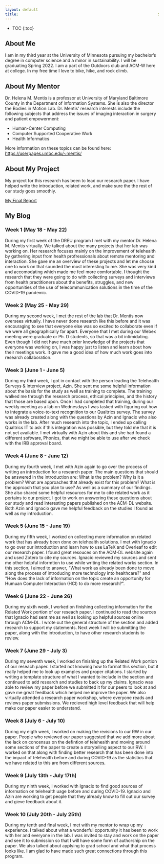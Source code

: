 ```yaml
---
layout: default
title:                                                                Summer 2020 DREU Project Site
---
```

* TOC
{:toc}
## About Me

I am in my third year at the University of Minnesota pursuing my bachelor’s degree in computer science and a minor in sustainability. I will be graduating Spring 2022. I am a part of the Outdoors club and ACM-W here at college. In my free time I love to bike, hike, and rock climb.


## About My Mentor
Dr. Helena M. Mentis is a professor at University of Maryland Baltimore County in the Department of Information Systems. She is also the director the Bodies in Motion Lab.
Dr. Mentis' research interests include the following subjects that address the issues of imaging interaction in surgery and patient empowerment: 

  - Human-Center Computing
  - Computer Supported Cooperative Work
  - Health Informatics 
  
  More information on these topics can be found here: <https://userpages.umbc.edu/~mentis/>
  

## About My Project
My project for this research has been to lead our research paper. I have helped write the introduction, related work, and make sure the the rest of our study goes smoothly. 

[My Final Report](files/finalreport.pdf)

## My Blog
### Week 1 (May 18 - May 22) <br/>
During my first week of the DREU program I met with my mentor Dr. Helena M. Mentis virtually. We talked about the many projects that her lab was working on. Her research focuses mainly on the improvement of telehealth by gathering input from health profressionals about remote mentoring and interaction. She gave me an overview of these projects and let me choose one to work on that sounded the most interesting to me. She was very kind and accomodating which made me feel more comfortable. I thought the research that they were going to do with collecting surveys and interviews from health practitioners about the benefits, struggles, and new opportunities of the use of telecommunication solutions in the time of the COVID-19 pandemic. 

### Week 2 (May 25 - May 29) <br/>
During my second week, I met the rest of the lab that Dr. Mentis now oversees virtually. I have never done research like this before and it was encouraging to see that everyone else was so excited to collaborate even if we were all geographically far apart. Everyone that I met during our Webex meeting were graduate or Ph. D students, so that was a bit intimidating. Even though I did not have much prior knowledge of the projects that everyone was working on, I was happy just to listen and learn about how their meetings work. It gave me a good idea of how much work goes into research collaboration. 

### Week 3 (June 1 - June 5) <br/>
During my third week, I got in contact with the person leading the Telehealth Surveys & Interview project, Azin. She sent me some helpful information about the basis for the study as well as training to complete. The training walked me through the research process, ethical principles, and the history that those are based upon. Once I had completed that training, during our weekly meeting as a lab on Wednesdays I was tasked with figuring out how to integrate a voice-to-text recognition to our Qualtrics survey. The survey was already created along with the questions by Azin and Ignacio who also works in the lab. After much research into the topic, I ended up calling Qualtrics IT to ask if this integration was possible, but they told me that it is not yet available. I met virtually with Azin about this and she had found a different software, Phonics, that we might be able to use after we check with the IRB approval board. 

### Week 4 (June 8 - June 12) <br/>
During my fourth week, I met with Azin again to go over the process of writing an introduction for a research paper. The main questions that should be answered in the introduction are: What is the problem? Why is it a problem? What are approaches that already exist for this problem? What is the approach that you plan to use? As well as a summary of our findings. She also shared some helpful resources for me to cite related work as it pertains to our project. I got to work on answering these questions about our study and read interesting papers published on the ACM-DL website. Both Azin and Ignacio gave me helpful feedback on the studies I found as well as my introduction. 

### Week 5 (June 15 - June 19) <br/>
During my fifth week, I worked on collecting more information on related work that has already been done on telehealth solutions. I met with Ignacio to go over our introduction and learn how to use LaTeX and Overleaf to edit our research paper. I found great resouces on the ACM-DL website again and used Zotero to cite my sources. Ignacio reviewed my sources and sent me other helpful informtion to use while writing the related works section. In this section, I aimed to answer, "What work as already been done to move along the process of introducing more technology into healthcare?" and "How does the lack of information on the topic create an opportunity for Humuan Computer Interaction (HCI) to do more research?".

### Week 6 (June 22 - June 26) <br/>
During my sixth week, I worked on finishing collecting information for the Related Work portion of our reseach paper. I continued to read the sources that Ignacio had sent me as well as looking up helpful sources online through ACM-DL. I wrote out the general structure of the section and added research to support my statements. Next week I will be submitting the paper, along with the introduction, to have other research students to review. 

### Week 7 (June 29 - July 3) <br/>
During my seventh week, I worked on finishing up the Related Work portion of our reseach paper. I started not knowing how to format this section, but it really helped me to look up examples and proper citations. I started by writing a template structure of what I wanted to include in the section and continued to add research and studies to back up my claims. Ignacio was able to review my paper before we submitted it for our peers to look at and gave me great feedback which helped me improve the paper. We also virtually attended a research paper workshop, where everyone reads and reviews paper submissions. We recieved high level feedback that will help make our paper easier to understand. 

### Week 8 (July 6 - July 10) <br/>
During my eigth week, I worked on making the revisions to our RW in our paper. People who reviewed our paper suggested that we add more about the lack on concensus on the defintion of telehealth and moving around some sections of the paper to create a storytelling aspect to our RW. I worked on that along with finding better research that has been done into the impact of telehealth before and during COVID-19 as the statistics that we have related to this are from different sources. 

### Week 9 (July 13th - July 17th) <br/>
During my ninth week, I worked with Ignacio to find good sources of information on telehealth uage before and during COVID-19. Ignacio and Azin are working to get people that they already know to fill out our survey and gieve feedback about it. 

### Week 10 (July 20th - July 25th) <br/>
During my tenth and final week, I met with my mentor to wrap up my experience. I talked about what a wonderful opportunity it has been to work with her and everyone in the lab. I was invited to stay and work on the paper and see it to submission so that I will have some form of authorship on the paper. We also talked about applying to grad school and what that process looks like. I am glad to have made such great connections through this program. 

